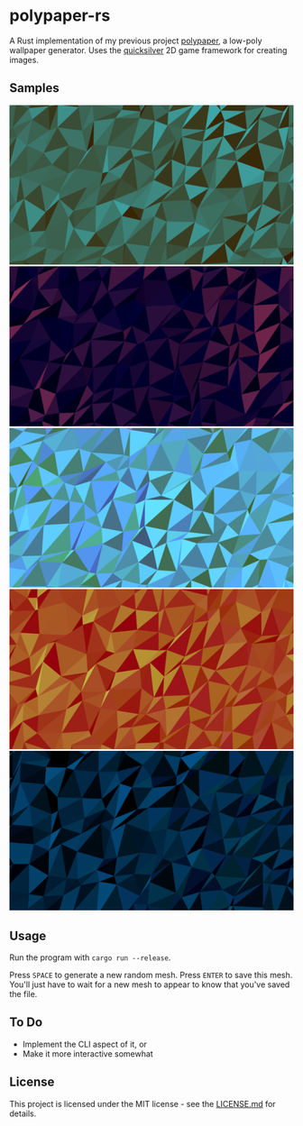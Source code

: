 # polypaper-rs

A Rust implementation of my previous project [polypaper](https://github.com/ramonimbao/polypaper), a low-poly wallpaper generator. Uses the [quicksilver](https://github.com/ryanisaacg/quicksilver) 2D game framework for creating images.

## Samples

![](output/01.png)
![](output/02.png)
![](output/05.png)
![](output/07.png)
![](output/11.png)

## Usage

Run the program with `cargo run --release`.

Press `SPACE` to generate a new random mesh. Press `ENTER` to save this mesh. You'll just have to wait for a new mesh to appear to know that you've saved the file.

## To Do

- Implement the CLI aspect of it, or
- Make it more interactive somewhat

## License

This project is licensed under the MIT license - see the [LICENSE.md](LICENSE.md) for details.
